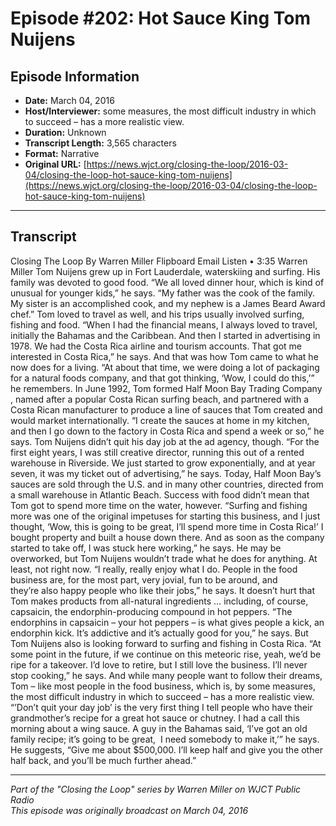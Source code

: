 # Episode #202: Hot Sauce King Tom Nuijens



## Episode Information

- **Date:** March 04, 2016
- **Host/Interviewer:** some measures, the most difficult industry in which to succeed – has a more realistic view.
- **Duration:** Unknown
- **Transcript Length:** 3,565 characters
- **Format:** Narrative
- **Original URL:** [https://news.wjct.org/closing-the-loop/2016-03-04/closing-the-loop-hot-sauce-king-tom-nuijens](https://news.wjct.org/closing-the-loop/2016-03-04/closing-the-loop-hot-sauce-king-tom-nuijens)

---

## Transcript

Closing The Loop
By
Warren Miller
Flipboard
Email
Listen
•
3:35
Warren Miller
Tom Nuijens grew up in Fort Lauderdale, waterskiing and surfing. His family was devoted to good food.
“We all loved dinner hour, which is kind of unusual for younger kids,” he says. “My father was the cook of the family. My sister is an accomplished cook, and my nephew is a James Beard Award chef.”
Tom loved to travel as well, and his trips usually involved surfing, fishing and food.
“When I had the financial means, I always loved to travel, initially the Bahamas and the Caribbean. And then I started in advertising in 1978. We had the Costa Rica airline and tourism accounts. That got me interested in Costa Rica,” he says.
And that was how Tom came to what he now does for a living.
“At about that time, we were doing a lot of packaging for a natural foods company, and that got thinking, ‘Wow, I could do this,’” he remembers.
In June 1992, Tom formed
Half Moon Bay Trading Company
, named after a popular Costa Rican surfing beach, and partnered with a Costa Rican manufacturer to produce a line of sauces that Tom created and would market internationally.
“I create the sauces at home in my kitchen, and then I go down to the factory in Costa Rica and spend a week or so,” he says.
Tom Nuijens didn’t quit his day job at the ad agency, though.
“For the first eight years, I was still creative director, running this out of a rented warehouse in Riverside. We just started to grow exponentially, and at year seven, it was my ticket out of advertising,” he says.
Today, Half Moon Bay’s sauces are sold through the U.S. and in many other countries, directed from a small warehouse in Atlantic Beach. Success with food didn’t mean that Tom got to spend more time on the water, however.
“Surfing and fishing more was one of the original impetuses for starting this business, and I just thought, ‘Wow, this is going to be great, I’ll spend more time in Costa Rica!’ I bought property and built a house down there. And as soon as the company started to take off, I was stuck here working,” he says.
He may be overworked, but Tom Nuijens wouldn’t trade what he does for anything. At least, not right now.
“I really, really enjoy what I do. People in the food business are, for the most part, very jovial, fun to be around, and they’re also happy people who like their jobs,” he says.
It doesn’t hurt that Tom makes products from all-natural ingredients … including, of course, capsaicin, the endorphin-producing compound in hot peppers.
“The endorphins in capsaicin – your hot peppers – is what gives people a kick, an endorphin kick. It’s addictive and it’s actually good for you,” he says.
But Tom Nuijens also is looking forward to surfing and fishing in Costa Rica.
“At some point in the future, if we continue on this meteoric rise, yeah, we’d be ripe for a takeover. I’d love to retire, but I still love the business. I’ll never stop cooking,” he says.
And while many people want to follow their dreams, Tom – like most people in the food business, which is, by some measures, the most difficult industry in which to succeed – has a more realistic view.
“’Don’t quit your day job’ is the very first thing I tell people who have their grandmother’s recipe for a great hot sauce or chutney. I had a call this morning about a wing sauce. A guy in the Bahamas said, ‘I’ve got an old family recipe; it’s going to be great,  I need somebody to make it,’” he says.
He suggests, “Give me about $500,000. I’ll keep half and give you the other half back, and you’ll be much further ahead.”

---

*Part of the "Closing the Loop" series by Warren Miller on WJCT Public Radio*  
*This episode was originally broadcast on March 04, 2016*
